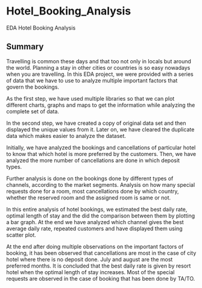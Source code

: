# Hotel_Booking_Analysis

EDA Hotel Booking Analysis

## Summary

Travelling is common these days and that too not only in locals but around the world. Planning a stay in other cities or countries is so easy nowadays when you are travelling. In this EDA project, we were provided with a series of data that we have to use to analyze multiple important factors that govern the bookings.

As the first step, we have used multiple libraries so that we can plot different charts, graphs and maps to get the information while analyzing the complete set of data.

In the second step, we have created a copy of original data set and then displayed the unique values from it. Later on, we have cleared the duplicate data which makes easier to analyze the dataset.

Initially, we have analyzed the bookings and cancellations of particular hotel to know that which hotel is more preferred by the customers. Then, we have analyzed the more number of cancellations are done in which deposit types.

Further analysis is done on the bookings done by different types of channels, according to the market segments. Analysis on how many special requests done for a room, most cancellations done by which country, whether the reserved room and the assigned room is same or not.

In this entire analysis of hotel bookings, we estimated the best daily rate, optimal length of stay and the did the comparison between them by plotting a bar graph. At the end we have analyzed which channel gives the best average daily rate, repeated customers and have displayed them using scatter plot.

At the end after doing multiple observations on the important factors of booking, it has been observed that cancellations are most in the case of city hotel where there is no deposit done. July and august are the most preferred months. It is concluded that the best daily rate is given by resort hotel when the optimal length of stay increases. Most of the special requests are observed in the case of booking that has been done by TA/TO.
